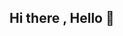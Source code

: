 ## Hi there , Hello 👋

<!--
**Nithika-Murugan/Nithika-Murugan** is a ✨ _special_ ✨ repository because its `README.md` (this file) appears on your GitHub profile.

- 🔭 I’m currently working on learning new languages
- 🌱 I’m currently learning Python
- 📫 How to reach me: @nidhhiiicore Instagram
- 😄 Pronouns: She/Her
- ⚡ Fun fact: I love to make new friends
-->

